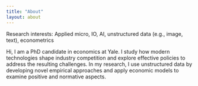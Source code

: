 ```yaml
---
title: "About"
layout: about
---
```


Research interests: Applied micro, IO, AI, unstructured data (e.g., image, text), econometrics

Hi, I am a PhD candidate in economics at Yale. I study how modern technologies shape industry competition and explore effective policies to address the resulting challenges. In my research, I use unstructured data by developing novel empirical approaches and apply economic models to examine positive and normative aspects.

